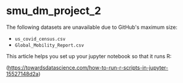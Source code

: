 # smu_dm_project_2

The following datasets are unavailable due to GitHub's maximum size:

+ `us_covid_census.csv`
+ `Global_Mobility_Report.csv`

This article helps you set up your jupyter notebook so that it runs R:

(https://towardsdatascience.com/how-to-run-r-scripts-in-jupyter-15527148d2a)
